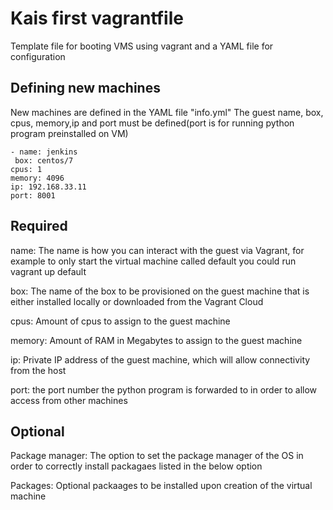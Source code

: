 # Kais first vagrantfile 

Template file for booting VMS using vagrant and a YAML file for configuration

## Defining new machines

New machines are defined in the YAML file "info.yml" 
The guest name, box, cpus, memory,ip and port must be defined(port is for running python program preinstalled on VM)


    - name: jenkins
     box: centos/7
    cpus: 1
    memory: 4096 
    ip: 192.168.33.11
    port: 8001
    


## Required
name:
The name is how you can interact with the guest via Vagrant, for example to only start the virtual machine called default you could run vagrant up default

box:
The name of the box to be provisioned on the guest machine that is either installed locally or downloaded from the Vagrant Cloud

cpus:
Amount of cpus to assign to the guest machine

memory:
Amount of RAM in Megabytes to assign to the guest machine

ip:
Private IP address of the guest machine, which will allow connectivity from the host

port:
the port number the python program is forwarded to in order to allow access from other machines

## Optional
Package manager:
The option to set the package manager of the OS in order to correctly install packagaes listed in the below option

Packages:
Optional packaages to be installed upon creation of the virtual machine

